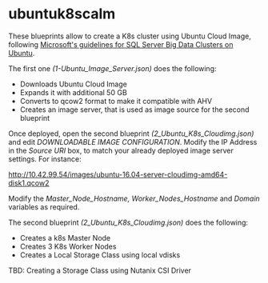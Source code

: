 # ubuntuk8scalm
These blueprints allow to create a K8s cluster using Ubuntu Cloud Image, following [Microsoft's guidelines for SQL Server Big Data Clusters on Ubuntu](https://github.com/microsoft/sql-server-samples/tree/master/samples/features/sql-big-data-cluster/deployment/kubeadm/ubuntu).

The first one *(1-Ubuntu_Image_Server.json)* does the following:

  - Downloads Ubuntu Cloud Image
  - Expands it with additional 50 GB
  - Converts to qcow2 format to make it compatible with AHV
  - Creates an image server, that is used as image source for the second blueprint

Once deployed, open the second blueprint *(2_Ubuntu_K8s_Cloudimg.json)* and edit *DOWNLOADABLE IMAGE CONFIGURATION*. Modify the IP Address in the *Source URI* box, to match your already deployed image server settings. For instance:

http://10.42.99.54/images/ubuntu-16.04-server-cloudimg-amd64-disk1.qcow2

Modify the *Master_Node_Hostname, Worker_Nodes_Hostname* and *Domain* variables as required.

The second blueprint *(2_Ubuntu_K8s_Cloudimg.json)* does the following:

  - Creates a k8s Master Node
  - Creates 3 K8s Worker Nodes
  - Creates a Local Storage Class using local vdisks

TBD: Creating a Storage Class using Nutanix CSI Driver
